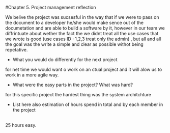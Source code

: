 #Chapter 5. Project management reflection

We belive the project was sucsesful in the way that if we were to pass on the document to a developer 
he/she would make sence out of the documetation and are able to build a software by it, however in our team we diffrintuate about 
wether the fact the we didnt treat all the use cases that we wrote is good (use cases ID : 1,2,3 treat only the admin) ,
but all and all the goal was the write a simple and clear as possible withot being repetative.

* What you would do differently for the next project

for net time we would want o work on an ctual project and it will alow us to work in a more agile way.
* What were the easy parts in the project? What was hard?

for this specific project the hardest thing was the system architchture 
* List here also estimation of hours spend in total and by each member in the project
</br>
 25 hours easy.
